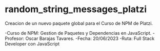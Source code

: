# random_string_messages_platzi



Creacion de un nuevo paquete global para el Curso de NPM de Platzi.

-Curso de NPM: Gestion de Paquetes y Dependencias en JavaScript.
-Profesor: Oscar Barajas Tavares.
-Fecha: 20/06/2023
-Ruta: Full Stack Developer con JavaScript
